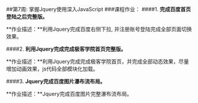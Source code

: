 ##第7周: 掌握Jquery使用深入JavaScript
###课程作业：
####1. **完成百度首页登陆之后完整版。**

  **作业描述：**利用Jquery完成百度右侧下拉, 并注册账号登陆完成全部页面切换效果。

####2. **利用Jquery完成完成极客学院首页完整版。**

  **作业描述：**利用Jquery完成完成极客学院首页，并完成全部动态效果，尽量增加动画效果，js代码全部模块化加载。
  
####3. **Jquery完成百度图片瀑布流布局。**

  **作业描述：**Jquery完成百度图片完整瀑布流布局。
